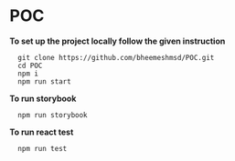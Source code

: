 # POC

**To set up the project locally follow the given instruction**

```
  git clone https://github.com/bheemeshmsd/POC.git
  cd POC
  npm i
  npm run start
```

**To run storybook**

```
  npm run storybook
```

**To run react test**

```
  npm run test
```
